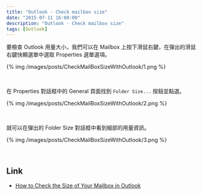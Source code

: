 ```yaml
---
title: "Outlook - Check mailbox size"
date: "2015-07-11 16:00:00"
description: "Outlook - Check mailbox size"
tags: [Outlook]
---
```



要檢查 Outlook 用量大小，我們可以在 Mailbox 上按下滑鼠右鍵，在彈出的滑鼠右鍵快顯選單中選取 Properties 選單選項。  

<!-- More -->

{% img /images/posts/CheckMailBoxSizeWithOutlook/1.png %}

<br/>


在 Properties 對話框中的 General 頁面找到 `Folder Size...` 按鈕並點選。  

{% img /images/posts/CheckMailBoxSizeWithOutlook/2.png %}

<br/>


就可以在彈出的 Folder Size 對話框中看到細部的用量資訊。  

{% img /images/posts/CheckMailBoxSizeWithOutlook/3.png %}

<br/>

Link
----
* [How to Check the Size of Your Mailbox in Outlook](http://www.howtogeek.com/tips/how-to-check-the-size-of-your-mailbox-in-outlook-2013/)
